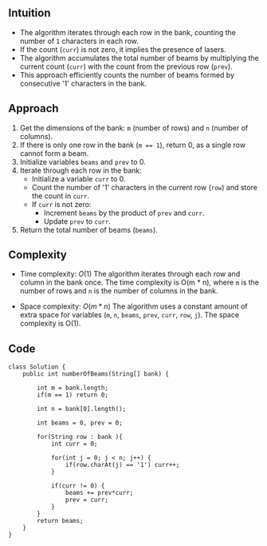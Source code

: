 ## Intuition
- The algorithm iterates through each row in the bank, counting the number of `1` characters in each row.
- If the count (`curr`) is not zero, it implies the presence of lasers.
- The algorithm accumulates the total number of beams by multiplying the current count (`curr`) with the count from the previous row (`prev`).
- This approach efficiently counts the number of beams formed by consecutive '1' characters in the bank.

## Approach
1. Get the dimensions of the bank: `m` (number of rows) and `n` (number of columns).
2. If there is only one row in the bank (`m == 1`), return 0, as a single row cannot form a beam.
3. Initialize variables `beams` and `prev` to 0.
4. Iterate through each row in the bank:
   - Initialize a variable `curr` to 0.
   - Count the number of '1' characters in the current row (`row`) and store the count in `curr`.
   - If `curr` is not zero:
     - Increment `beams` by the product of `prev` and `curr`.
     - Update `prev` to `curr`.
5. Return the total number of beams (`beams`).

## Complexity
- Time complexity: $O(1)$
The algorithm iterates through each row and column in the bank once. The time complexity is O(m * n), where `m` is the number of rows and `n` is the number of columns in the bank.

- Space complexity: $O(m*n)$
The algorithm uses a constant amount of extra space for variables (`m`, `n`, `beams`, `prev`, `curr`, `row`, `j`). The space complexity is O(1).

## Code
```
class Solution {
    public int numberOfBeams(String[] bank) {

        int m = bank.length;
        if(m == 1) return 0;

        int n = bank[0].length();

        int beams = 0, prev = 0;

        for(String row : bank ){
            int curr = 0;

            for(int j = 0; j < n; j++) {
                if(row.charAt(j) == '1') curr++;
            }

            if(curr != 0) {
                beams += prev*curr;
                prev = curr;
            }
        }
        return beams;
    }
}
```